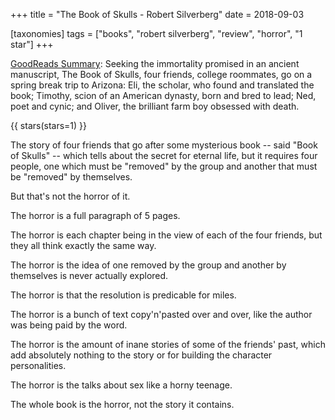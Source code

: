 +++
title = "The Book of Skulls - Robert Silverberg"
date = 2018-09-03

[taxonomies]
tags = ["books", "robert silverberg", "review", "horror", "1 star"]
+++

[GoodReads Summary](https://www.goodreads.com/book/show/219107.The_Book_of_Skulls):
Seeking the immortality promised in an ancient manuscript, The Book of Skulls,
four friends, college roommates, go on a spring break trip to Arizona: Eli,
the scholar, who found and translated the book; Timothy, scion of an American
dynasty, born and bred to lead; Ned, poet and cynic; and Oliver, the brilliant
farm boy obsessed with death. 

<!-- more -->

{{ stars(stars=1) }}

The story of four friends that go after some mysterious book -- said "Book of
Skulls" -- which tells about the secret for eternal life, but it requires four
people, one which must be "removed" by the group and another that must be
"removed" by themselves.

But that's not the horror of it.

The horror is a full paragraph of 5 pages.

The horror is each chapter being in the view of each of the four friends, but
they all think exactly the same way.

The horror is the idea of one removed by the group and another by themselves
is never actually explored.

The horror is that the resolution is predicable for miles.

The horror is a bunch of text copy'n'pasted over and over, like the author was
being paid by the word.

The horror is the amount of inane stories of some of the friends' past, which
add absolutely nothing to the story or for building the character
personalities.

The horror is the talks about sex like a horny teenage.

The whole book is the horror, not the story it contains.
